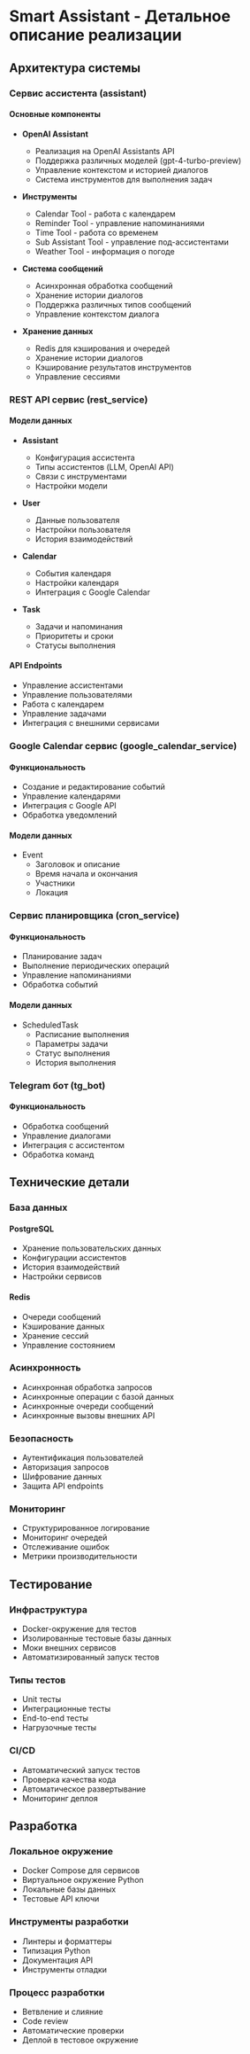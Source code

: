 # Smart Assistant - Детальное описание реализации

## Архитектура системы

### Сервис ассистента (assistant)

#### Основные компоненты
- **OpenAI Assistant**
  - Реализация на OpenAI Assistants API
  - Поддержка различных моделей (gpt-4-turbo-preview)
  - Управление контекстом и историей диалогов
  - Система инструментов для выполнения задач

- **Инструменты**
  - Calendar Tool - работа с календарем
  - Reminder Tool - управление напоминаниями
  - Time Tool - работа со временем
  - Sub Assistant Tool - управление под-ассистентами
  - Weather Tool - информация о погоде

- **Система сообщений**
  - Асинхронная обработка сообщений
  - Хранение истории диалогов
  - Поддержка различных типов сообщений
  - Управление контекстом диалога

- **Хранение данных**
  - Redis для кэширования и очередей
  - Хранение истории диалогов
  - Кэширование результатов инструментов
  - Управление сессиями

### REST API сервис (rest_service)

#### Модели данных
- **Assistant**
  - Конфигурация ассистента
  - Типы ассистентов (LLM, OpenAI API)
  - Связи с инструментами
  - Настройки модели

- **User**
  - Данные пользователя
  - Настройки пользователя
  - История взаимодействий

- **Calendar**
  - События календаря
  - Настройки календаря
  - Интеграция с Google Calendar

- **Task**
  - Задачи и напоминания
  - Приоритеты и сроки
  - Статусы выполнения

#### API Endpoints
- Управление ассистентами
- Управление пользователями
- Работа с календарем
- Управление задачами
- Интеграция с внешними сервисами

### Google Calendar сервис (google_calendar_service)

#### Функциональность
- Создание и редактирование событий
- Управление календарями
- Интеграция с Google API
- Обработка уведомлений

#### Модели данных
- Event
  - Заголовок и описание
  - Время начала и окончания
  - Участники
  - Локация

### Сервис планировщика (cron_service)

#### Функциональность
- Планирование задач
- Выполнение периодических операций
- Управление напоминаниями
- Обработка событий

#### Модели данных
- ScheduledTask
  - Расписание выполнения
  - Параметры задачи
  - Статус выполнения
  - История выполнения

### Telegram бот (tg_bot)

#### Функциональность
- Обработка сообщений
- Управление диалогами
- Интеграция с ассистентом
- Обработка команд

## Технические детали

### База данных

#### PostgreSQL
- Хранение пользовательских данных
- Конфигурации ассистентов
- История взаимодействий
- Настройки сервисов

#### Redis
- Очереди сообщений
- Кэширование данных
- Хранение сессий
- Управление состоянием

### Асинхронность
- Асинхронная обработка запросов
- Асинхронные операции с базой данных
- Асинхронные очереди сообщений
- Асинхронные вызовы внешних API

### Безопасность
- Аутентификация пользователей
- Авторизация запросов
- Шифрование данных
- Защита API endpoints

### Мониторинг
- Структурированное логирование
- Мониторинг очередей
- Отслеживание ошибок
- Метрики производительности

## Тестирование

### Инфраструктура
- Docker-окружение для тестов
- Изолированные тестовые базы данных
- Моки внешних сервисов
- Автоматизированный запуск тестов

### Типы тестов
- Unit тесты
- Интеграционные тесты
- End-to-end тесты
- Нагрузочные тесты

### CI/CD
- Автоматический запуск тестов
- Проверка качества кода
- Автоматическое развертывание
- Мониторинг деплоя

## Разработка

### Локальное окружение
- Docker Compose для сервисов
- Виртуальное окружение Python
- Локальные базы данных
- Тестовые API ключи

### Инструменты разработки
- Линтеры и форматтеры
- Типизация Python
- Документация API
- Инструменты отладки

### Процесс разработки
- Ветвление и слияние
- Code review
- Автоматические проверки
- Деплой в тестовое окружение
